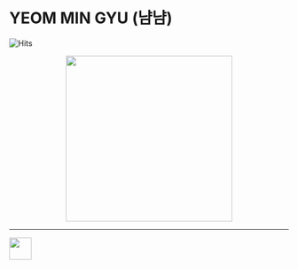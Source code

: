# YEOM MIN GYU (냠냠)

![Hits](https://hits.seeyoufarm.com/api/count/incr/badge.svg?url=https%3A%2F%2Fgithub.com%2Fkim-soohyeon&count_bg=%23FFDAC7&title_bg=%23FFADAD&icon=&icon_color=%23E7E7E7&title=hits&edge_flat=false)

  
<div align='center'>
  <img src="https://github.com/ymg5218/ymg5218/assets/87100737/7e9105d2-dd63-4056-ad57-bd0302bac2c5" width = 300 height = 300>
</div>
<hr>
<div>
  <a href="https://ymg5218.tistory.com/">
    <img style='float: left;' src="https://github.com/ymg5218/ymg5218/assets/87100737/e68c68c8-0908-4328-8345-cba24369cc45" width=40 height=40>
  </a>
</div>
<!--
**ymg5218/ymg5218** is a ✨ _special_ ✨ repository because its `README.md` (this file) appears on your GitHub profile.

Here are some ideas to get you started:

- 🔭 I’m currently working on ...
- 🌱 I’m currently learning ...
- 👯 I’m looking to collaborate on ...
- 🤔 I’m looking for help with ...
- 💬 Ask me about ...
- 📫 How to reach me: ...
- 😄 Pronouns: ...
- ⚡ Fun fact: ...
-->
